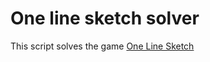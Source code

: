 # One line sketch solver
This script solves the game [One Line Sketch](https://play.google.com/store/apps/details?id=air.kr.co.greentree.onelinesketch)
